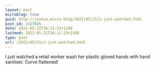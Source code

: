 ```yaml
---
layout: post
microblog: true
guid: http://joshua.micro.blog/2021/05/21/i-just-watched.html
post_id: 1327045
date: 2021-05-21T16:11:23+1100
lastmod: 2021-05-21T16:11:23+1100
type: post
url: /2021/05/21/i-just-watched.html
---
```

I just watched a retail worker wash her plastic gloved hands with hand sanitiser. Curve flattened!
